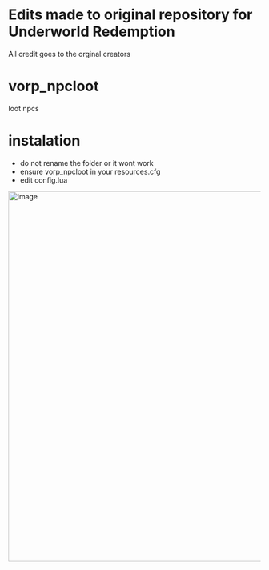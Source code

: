 # Edits made to original repository for Underworld Redemption
All credit goes to the orginal creators


# vorp_npcloot
loot npcs 

# instalation
- do not rename the folder or it wont work
- ensure vorp_npcloot in your resources.cfg
- edit config.lua

<img width="740" alt="image" src="https://user-images.githubusercontent.com/87246847/170835667-743580ee-1ae2-48a8-b99b-e10e235ce260.png">

